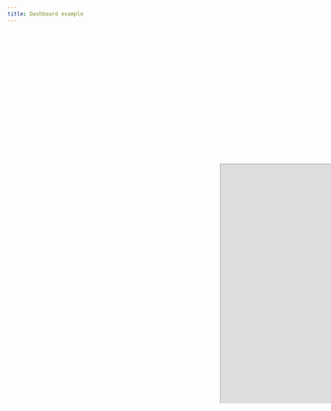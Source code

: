 ```yaml
---
title: Dashboard example
---
```


<br/>

<p align="left">   
<iframe width="1920" height="1080" src="https://reproducible.shinyapps.io/richard_example/?_ga=2.44848932.1898567428.1620941224-355753582.1620610208" 
        style="
        -ms-transform: scale(0.5); /* IE 9 */
        -webkit-transform: scale(0.5); /* Safari and Chrome */
        -o-transform: scale(0.5); /* Opera */
        -moz-transform: scale(0.5);">
It looks like your browser doesn't support iframes.
</iframe>
</p> 

